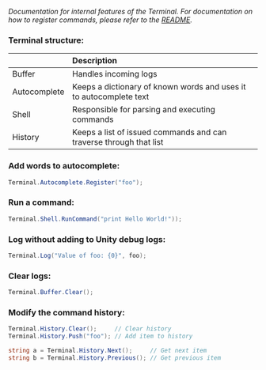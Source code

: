 *Documentation for internal features of the Terminal. For documentation on how to register commands, please refer to the [README](./README.md).*

### Terminal structure:

|              | Description                                                        |
|:-------------|:-------------------------------------------------------------------|
| Buffer       | Handles incoming logs                                              |
| Autocomplete | Keeps a dictionary of known words and uses it to autocomplete text |
| Shell        | Responsible for parsing and executing commands                     |
| History      | Keeps a list of issued commands and can traverse through that list |

### Add words to autocomplete:

```csharp
Terminal.Autocomplete.Register("foo");
```

### Run a command:

```csharp
Terminal.Shell.RunCommand("print Hello World!"));
```

### Log without adding to Unity debug logs:

```csharp
Terminal.Log("Value of foo: {0}", foo);
```

### Clear logs:

```csharp
Terminal.Buffer.Clear();
```

### Modify the command history:

```csharp
Terminal.History.Clear();     // Clear history
Terminal.History.Push("foo"); // Add item to history

string a = Terminal.History.Next();     // Get next item
string b = Terminal.History.Previous(); // Get previous item
```
